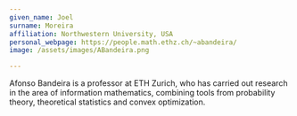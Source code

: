 ```yaml
---
given_name: Joel
surname: Moreira
affiliation: Northwestern University, USA
personal_webpage: https://people.math.ethz.ch/~abandeira/
image: /assets/images/ABandeira.png

---
```

Afonso Bandeira is a professor at ETH Zurich, 
who has carried out research in the area of information mathematics, 
combining tools from probability theory, theoretical statistics and convex optimization.

